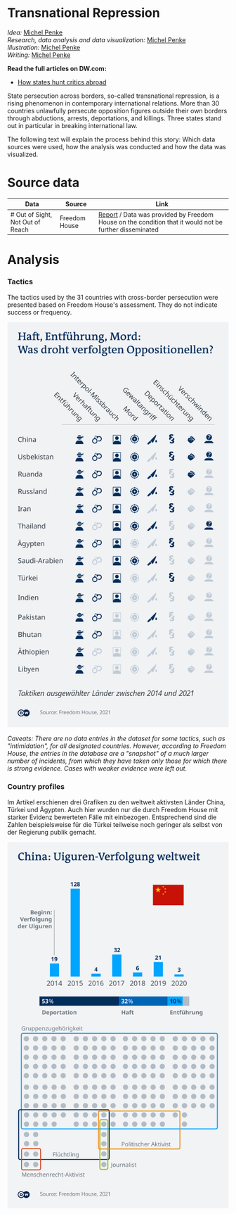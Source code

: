 

# Transnational Repression

_Idea:_  [Michel Penke](https://michelpenke.de)\
_Research, data analysis and data visualization:_  [Michel Penke](https://michelpenke.de)\
_Illustration:_ [Michel Penke](https://michelpenke.de)\
_Writing:_  [Michel Penke](https://michelpenke.de)

**Read the full articles on DW.com:**
- [How states hunt critics abroad](https://www.dw.com/en/how-states-hunt-critics-abroad/a-60685513)

State persecution across borders, so-called transnational repression, is a rising phenomenon in contemporary international relations. More than 30 countries unlawfully persecute opposition figures outside their own borders through abductions, arrests, deportations, and killings. Three states stand out in particular in breaking international law. 


The following text will explain the process behind this story: Which data sources were used, how the analysis was conducted and how the data was visualized.

# Source data



| **Data** | **Source** | **Link** |
| --- | --- | --- |
| # Out of Sight, Not Out of Reach | Freedom House| [Report](https://freedomhouse.org/report/transnational-repression#:~:text=What%20is%20Transnational%20Repression%3F,Interpol%20abuse%2C%20and%20family%20intimidation.) / Data was provided by Freedom House on the condition that it would not be further disseminated  |



# Analysis
### Tactics

The tactics used by the 31 countries with cross-border persecution were presented based on Freedom House's assessment. They do not indicate success or frequency. 

![](graphics/328_de_repression_tactics.png)

_Caveats: There are no data entries in the dataset for some tactics, such as "intimidation", for all designated countries. However, according to Freedom House, the entries in the database are a "snapshot" of a much larger number of incidents, from which they have taken only those for which there is strong evidence. Cases with weaker evidence were left out._

### Country profiles

Im Artikel erschienen drei Grafiken zu den weltweit aktivsten Länder China, Türkei und Ägypten. Auch hier wurden nur die durch Freedom House mit starker Evidenz bewerteten Fälle mit einbezogen. Entsprechend sind die Zahlen beispielsweise für die Türkei teilweise noch geringer als selbst von der Regierung publik gemacht. 

![](graphics/329_de_repression_china.png)


